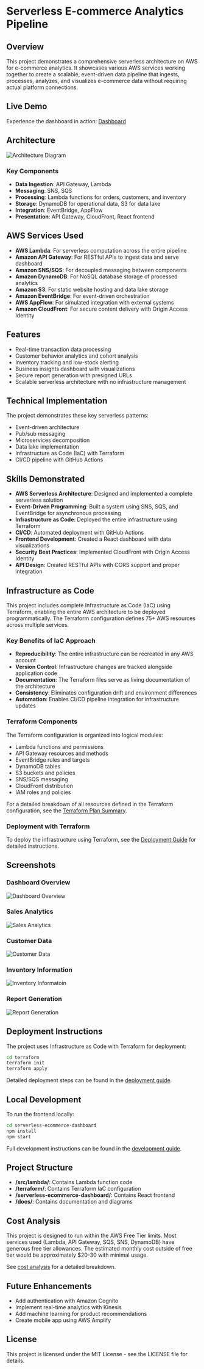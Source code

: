 # Serverless E-commerce Analytics Pipeline

## Overview
This project demonstrates a comprehensive serverless architecture on AWS for e-commerce analytics. It showcases various AWS services working together to create a scalable, event-driven data pipeline that ingests, processes, analyzes, and visualizes e-commerce data without requiring actual platform connections.

## Live Demo
Experience the dashboard in action: [Dashboard](https://d2ljcyiwavv9qr.cloudfront.net)

## Architecture
![Architecture Diagram](docs/images/architecture-diagram.png)

### Key Components
- **Data Ingestion**: API Gateway, Lambda
- **Messaging**: SNS, SQS
- **Processing**: Lambda functions for orders, customers, and inventory
- **Storage**: DynamoDB for operational data, S3 for data lake
- **Integration**: EventBridge, AppFlow
- **Presentation**: API Gateway, CloudFront, React frontend

## AWS Services Used
- **AWS Lambda**: For serverless computation across the entire pipeline
- **Amazon API Gateway**: For RESTful APIs to ingest data and serve dashboard
- **Amazon SNS/SQS**: For decoupled messaging between components
- **Amazon DynamoDB**: For NoSQL database storage of processed analytics
- **Amazon S3**: For static website hosting and data lake storage
- **Amazon EventBridge**: For event-driven orchestration
- **AWS AppFlow**: For simulated integration with external systems
- **Amazon CloudFront**: For secure content delivery with Origin Access Identity

## Features
- Real-time transaction data processing
- Customer behavior analytics and cohort analysis
- Inventory tracking and low-stock alerting
- Business insights dashboard with visualizations
- Secure report generation with presigned URLs
- Scalable serverless architecture with no infrastructure management

## Technical Implementation
The project demonstrates these key serverless patterns:
- Event-driven architecture
- Pub/sub messaging
- Microservices decomposition
- Data lake implementation
- Infrastructure as Code (IaC) with Terraform
- CI/CD pipeline with GitHub Actions

## Skills Demonstrated
- **AWS Serverless Architecture**: Designed and implemented a complete serverless solution
- **Event-Driven Programming**: Built a system using SNS, SQS, and EventBridge for asynchronous processing
- **Infrastructure as Code**: Deployed the entire infrastructure using Terraform
- **CI/CD**: Automated deployment with GitHub Actions
- **Frontend Development**: Created a React dashboard with data visualizations
- **Security Best Practices**: Implemented CloudFront with Origin Access Identity
- **API Design**: Created RESTful APIs with CORS support and proper integration

## Infrastructure as Code

This project includes complete Infrastructure as Code (IaC) using Terraform, enabling the entire AWS architecture to be deployed programmatically. The Terraform configuration defines 75+ AWS resources across multiple services.

### Key Benefits of IaC Approach

- **Reproducibility**: The entire infrastructure can be recreated in any AWS account
- **Version Control**: Infrastructure changes are tracked alongside application code
- **Documentation**: The Terraform files serve as living documentation of the architecture
- **Consistency**: Eliminates configuration drift and environment differences
- **Automation**: Enables CI/CD pipeline integration for infrastructure updates

### Terraform Components

The Terraform configuration is organized into logical modules:
- Lambda functions and permissions
- API Gateway resources and methods
- EventBridge rules and targets
- DynamoDB tables
- S3 buckets and policies
- SNS/SQS messaging
- CloudFront distribution
- IAM roles and policies

For a detailed breakdown of all resources defined in the Terraform configuration, see the [Terraform Plan Summary](docs/terraform-plan-summary.md).

### Deployment with Terraform

To deploy the infrastructure using Terraform, see the [Deployment Guide](docs/deployment.md) for detailed instructions.

## Screenshots

### Dashboard Overview
![Dashboard Overview](docs/images/dashboard-overview.png)

### Sales Analytics
![Sales Analytics](docs/images/sales-analytics.png)

### Customer Data
![Customer Data](docs/images/customer-data.png)

### Inventory Information
![Inventory Informatoin](docs/images/inventory-information.png)

### Report Generation
![Report Generation](docs/images/report-generation.png)

## Deployment Instructions
The project uses Infrastructure as Code with Terraform for deployment:

```bash
cd terraform
terraform init
terraform apply
```

Detailed deployment steps can be found in the [deployment guide](docs/deployment.md).

## Local Development
To run the frontend locally:

```bash
cd serverless-ecommerce-dashboard
npm install
npm start
```

Full development instructions can be found in the [development guide](docs/development.md).

## Project Structure
- **/src/lambda/**: Contains Lambda function code
- **/terraform/**: Contains Terraform IaC configuration
- **/serverless-ecommerce-dashboard/**: Contains React frontend
- **/docs/**: Contains documentation and diagrams

## Cost Analysis
This project is designed to run within the AWS Free Tier limits. Most services used (Lambda, API Gateway, SQS, SNS, DynamoDB) have generous free tier allowances. The estimated monthly cost outside of free tier would be approximately $20-30 with minimal usage.

See [cost analysis](docs/cost-analysis.md) for a detailed breakdown.

## Future Enhancements
- Add authentication with Amazon Cognito
- Implement real-time analytics with Kinesis
- Add machine learning for product recommendations
- Create mobile app using AWS Amplify

## License
This project is licensed under the MIT License - see the LICENSE file for details.